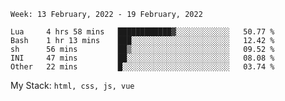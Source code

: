 <!--START_SECTION:waka-->
```text
Week: 13 February, 2022 - 19 February, 2022

Lua     4 hrs 58 mins   ████████████▓░░░░░░░░░░░░   50.77 % 
Bash    1 hr 13 mins    ███░░░░░░░░░░░░░░░░░░░░░░   12.42 % 
sh      56 mins         ██▒░░░░░░░░░░░░░░░░░░░░░░   09.52 % 
INI     47 mins         ██░░░░░░░░░░░░░░░░░░░░░░░   08.08 % 
Other   22 mins         █░░░░░░░░░░░░░░░░░░░░░░░░   03.74 % 
```
<!--END_SECTION:waka-->
My Stack: `html, css, js, vue`
